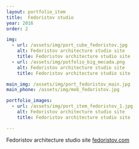 ```yaml
---
layout: portfolio_item
title:  Fedoristov studio
year: 2016
order: 2

img:
  - url: /assets/img/port_cube_fedoristov.jpg
    alt: Fedoristov architecture studio site
    title: Fedoristov architecture studio site
  - url: /assets/img/potfolio_big_mecada.png
    alt: Fedoristov architecture studio site
    title: Fedoristov architecture studio site

main_img: /assets/img/port_fedoristov_main.jpg
main_phone: /assets/img/mob_fedoristov.jpg

portfolio_images:
  - url: /assets/img/port_item_fedoristov_1.jpg
    alt: Fedoristov architecture studio site
    title: Fedoristov architecture studio site

---
```


Fedoristov architecture studio site
[fedoristov.com](http://www.fedoristov.com)
